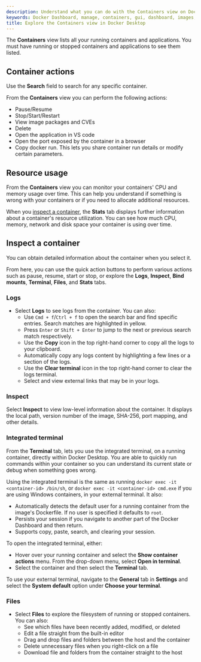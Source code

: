 ```yaml
---
description: Understand what you can do with the Containers view on Docker Dashboard
keywords: Docker Dashboard, manage, containers, gui, dashboard, images, user manual
title: Explore the Containers view in Docker Desktop 
---
```


The **Containers** view lists all your running containers and applications. You must have running or stopped containers and applications to see them listed.

## Container actions

Use the **Search** field to search for any specific container.

From the **Containers** view you can perform the following actions:
- Pause/Resume
- Stop/Start/Restart
- View image packages and CVEs
- Delete
- Open the application in VS code
- Open the port exposed by the container in a browser
- Copy docker run. This lets you share container run details or modify certain parameters.

## Resource usage

From the **Containers** view you can monitor your containers' CPU and memory usage over time. This can help you understand if something is wrong with your containers or if you need to allocate additional resources. 

When you [inspect a container](#inspect-a-container), the **Stats** tab displays further information about a container's resource utilization. You can see how much CPU, memory, network and disk space your container is using over time.

## Inspect a container

You can obtain detailed information about the container when you select it.

From here, you can use the quick action buttons to perform various actions such as pause, resume, start or stop, or explore the **Logs**, **Inspect**, **Bind mounts**, **Terminal**, **Files**, and **Stats** tabs. 

### Logs

- Select **Logs** to see logs from the container. You can also:
    - Use `Cmd + f`/`Ctrl + f` to open the search bar and find specific entries. Search matches are highlighted in yellow.
    - Press `Enter` or `Shift + Enter` to jump to the next or previous search match respectively. 
    - Use the **Copy** icon in the top right-hand corner to copy all the logs to your clipboard.
    - Automatically copy any logs content by highlighting a few lines or a section of the logs.
    - Use the **Clear terminal** icon in the top right-hand corner to clear the logs terminal. 
    - Select and view external links that may be in your logs. 

### Inspect

Select **Inspect** to view low-level information about the container. It displays the local path, version number of the image, SHA-256, port mapping, and other details.

### Integrated terminal

From the **Terminal** tab, lets you use the integrated terminal, on a running container, directly within Docker Desktop. You are able to quickly run commands within your container so you can understand its current state or debug when something goes wrong.

Using the integrated terminal is the same as running `docker exec -it <container-id> /bin/sh`, or `docker exec -it <container-id> cmd.exe` if you are using Windows containers, in your external terminal. It also:

- Automatically detects the default user for a running container from the image's Dockerfile. If no user is specified it defaults to `root`.
- Persists your session if you navigate to another part of the Docker Dashboard and then return.
- Supports copy, paste, search, and clearing your session.

To open the integrated terminal, either:
- Hover over your running container and select the **Show container actions** menu. From the drop-down menu, select **Open in terminal**.
- Select the container and then select the **Terminal** tab.

To use your external terminal, navigate to the **General** tab in **Settings** and select the **System default** option under **Choose your terminal**.

### Files

- Select **Files** to explore the filesystem of running or stopped containers. You can also:
    - See which files have been recently added, modified, or deleted
    - Edit a file straight from the built-in editor
    - Drag and drop files and folders between the host and the container
    - Delete unnecessary files when you right-click on a file
    - Download file and folders from the container straight to the host
